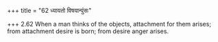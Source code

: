 +++
title = "62 ध्यायतो विषयान्पुंसः"

+++
2.62 When a man thinks of the objects, attachment for them arises; from
attachment desire is born; from desire anger arises.
